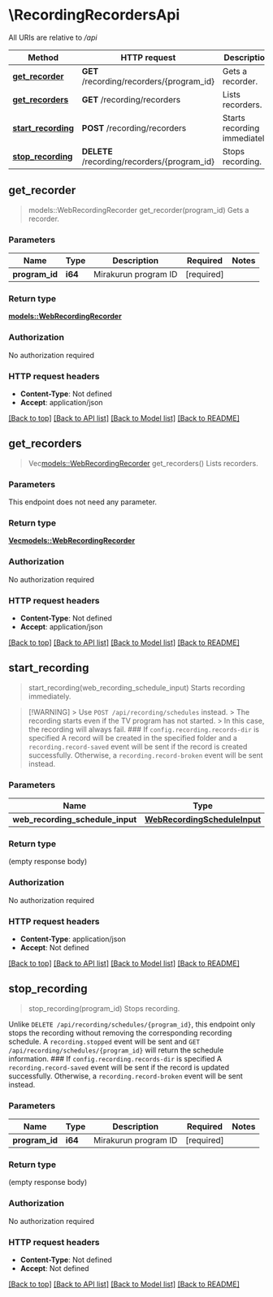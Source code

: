 # \RecordingRecordersApi

All URIs are relative to */api*

Method | HTTP request | Description
------------- | ------------- | -------------
[**get_recorder**](RecordingRecordersApi.md#get_recorder) | **GET** /recording/recorders/{program_id} | Gets a recorder.
[**get_recorders**](RecordingRecordersApi.md#get_recorders) | **GET** /recording/recorders | Lists recorders.
[**start_recording**](RecordingRecordersApi.md#start_recording) | **POST** /recording/recorders | Starts recording immediately.
[**stop_recording**](RecordingRecordersApi.md#stop_recording) | **DELETE** /recording/recorders/{program_id} | Stops recording.



## get_recorder

> models::WebRecordingRecorder get_recorder(program_id)
Gets a recorder.

### Parameters


Name | Type | Description  | Required | Notes
------------- | ------------- | ------------- | ------------- | -------------
**program_id** | **i64** | Mirakurun program ID | [required] |

### Return type

[**models::WebRecordingRecorder**](WebRecordingRecorder.md)

### Authorization

No authorization required

### HTTP request headers

- **Content-Type**: Not defined
- **Accept**: application/json

[[Back to top]](#) [[Back to API list]](../README.md#documentation-for-api-endpoints) [[Back to Model list]](../README.md#documentation-for-models) [[Back to README]](../README.md)


## get_recorders

> Vec<models::WebRecordingRecorder> get_recorders()
Lists recorders.

### Parameters

This endpoint does not need any parameter.

### Return type

[**Vec<models::WebRecordingRecorder>**](WebRecordingRecorder.md)

### Authorization

No authorization required

### HTTP request headers

- **Content-Type**: Not defined
- **Accept**: application/json

[[Back to top]](#) [[Back to API list]](../README.md#documentation-for-api-endpoints) [[Back to Model list]](../README.md#documentation-for-models) [[Back to README]](../README.md)


## start_recording

> start_recording(web_recording_schedule_input)
Starts recording immediately.

> [!WARNING] > Use `POST /api/recording/schedules` instead. > The recording starts even if the TV program has not started. > In this case, the recording will always fail.  ### If `config.recording.records-dir` is specified  A record will be created in the specified folder and a `recording.record-saved` event will be sent if the record is created successfully.  Otherwise, a `recording.record-broken` event will be sent instead.

### Parameters


Name | Type | Description  | Required | Notes
------------- | ------------- | ------------- | ------------- | -------------
**web_recording_schedule_input** | [**WebRecordingScheduleInput**](WebRecordingScheduleInput.md) |  | [required] |

### Return type

 (empty response body)

### Authorization

No authorization required

### HTTP request headers

- **Content-Type**: application/json
- **Accept**: Not defined

[[Back to top]](#) [[Back to API list]](../README.md#documentation-for-api-endpoints) [[Back to Model list]](../README.md#documentation-for-models) [[Back to README]](../README.md)


## stop_recording

> stop_recording(program_id)
Stops recording.

Unlike `DELETE /api/recording/schedules/{program_id}`, this endpoint only stops the recording without removing the corresponding recording schedule.  A `recording.stopped` event will be sent and `GET /api/recording/schedules/{program_id}` will return the schedule information.  ### If `config.recording.records-dir` is specified  A `recording.record-saved` event will be sent if the record is updated successfully. Otherwise, a `recording.record-broken` event will be sent instead.

### Parameters


Name | Type | Description  | Required | Notes
------------- | ------------- | ------------- | ------------- | -------------
**program_id** | **i64** | Mirakurun program ID | [required] |

### Return type

 (empty response body)

### Authorization

No authorization required

### HTTP request headers

- **Content-Type**: Not defined
- **Accept**: Not defined

[[Back to top]](#) [[Back to API list]](../README.md#documentation-for-api-endpoints) [[Back to Model list]](../README.md#documentation-for-models) [[Back to README]](../README.md)

